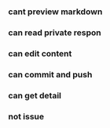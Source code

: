 ### cant preview markdown

### can read private respon

### can edit content

### can commit and push

### can get detail

### not issue